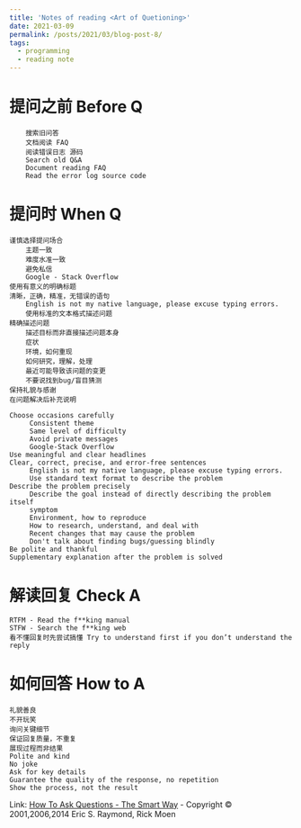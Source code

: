 ```yaml
---
title: 'Notes of reading <Art of Quetioning>'
date: 2021-03-09
permalink: /posts/2021/03/blog-post-8/
tags:
  - programming
  - reading note
---
```


# 提问之前 Before Q

```
    搜索旧问答
    文档阅读 FAQ
    阅读错误日志 源码
    Search old Q&A
    Document reading FAQ
    Read the error log source code
```

# 提问时 When Q

```
谨慎选择提问场合
    主题一致
    难度水准一致
    避免私信
    Google - Stack Overflow
使用有意义的明确标题
清晰，正确，精准，无错误的语句
    English is not my native language, please excuse typing errors.
    使用标准的文本格式描述问题
精确描述问题
    描述目标而非直接描述问题本身
    症状
    环境，如何重现
    如何研究，理解，处理
    最近可能导致该问题的变更
    不要说找到bug/盲目猜测
保持礼貌与感谢
在问题解决后补充说明

Choose occasions carefully
     Consistent theme
     Same level of difficulty
     Avoid private messages
     Google-Stack Overflow
Use meaningful and clear headlines
Clear, correct, precise, and error-free sentences
     English is not my native language, please excuse typing errors.
     Use standard text format to describe the problem
Describe the problem precisely
     Describe the goal instead of directly describing the problem itself
     symptom
     Environment, how to reproduce
     How to research, understand, and deal with
     Recent changes that may cause the problem
     Don't talk about finding bugs/guessing blindly
Be polite and thankful
Supplementary explanation after the problem is solved
```

# 解读回复 Check A

```
RTFM - Read the f**king manual
STFW - Search the f**king web
看不懂回复时先尝试搞懂 Try to understand first if you don’t understand the reply
```

# 如何回答 How to A

```
礼貌善良
不开玩笑
询问关键细节
保证回复质量，不重复
展现过程而非结果
Polite and kind
No joke
Ask for key details
Guarantee the quality of the response, no repetition
Show the process, not the result
```

Link:
[How To Ask Questions - The Smart Way](http://www.catb.org/~esr/faqs/smart-questions.html]) - Copyright © 2001,2006,2014 Eric S. Raymond, Rick Moen

